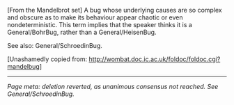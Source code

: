 [From the Mandelbrot set] A bug whose underlying causes are so complex and obscure as to make its behaviour appear chaotic or even nondeterministic. This term implies that the speaker thinks it is a General/BohrBug, rather than a General/HeisenBug. 

See also: General/SchroedinBug.

[Unashamedly copied from: http://wombat.doc.ic.ac.uk/foldoc/foldoc.cgi?mandelbug]

----
*Page meta: deletion reverted, as unanimous consensus not reached. See General/SchroedinBug.*